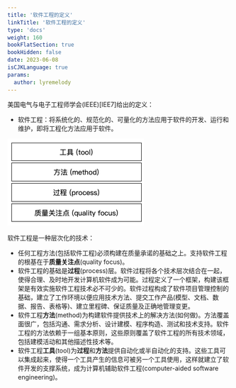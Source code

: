 ```yaml
---
title: '软件工程的定义'
linkTitle: '软件工程的定义'
type: 'docs'
weight: 160
bookFlatSection: true
bookHidden: false
date: 2023-06-08
isCJKLanguage: true
params:
  author: lyremelody
---
```


美国电气与电子工程师学会(IEEE)[IEE7]给出的定义：
* 软件工程：将系统化的、规范化的、可量化的方法应用于软件的开发、运行和维护，即将工程化方法应用于软件。

![](software-engineering-layers.png)

软件工程是一种层次化的技术：
- 任何工程方法(包括软件工程)必须构建在质量承诺的基础之上。支持软件工程的根基在于**质量关注点**(quality focus)。
- 软件工程的基础是**过程**(process)层。软件过程将各个技术层次结合在一起，使得合理、及时地开发计算机软件成为可能。过程定义了一个框架，构建该框架是有效实施软件工程技术必不可少的。软件过程构成了软件项目管理控制的基础，建立了工作环境以便应用技术方法、提交工作产品(模型、文档、数据、报告、表格等)、建立里程碑、保证质量及正确地管理变更。
- 软件工程**方法**(method)为构建软件提供技术上的解决方法(如何做)。方法覆盖面很广，包括沟通、需求分析、设计建模、程序构造、测试和技术支持。软件工程的方法依赖于一组基本原则，这些原则覆盖了软件工程的所有技术领域，包括建模活动和其他描述性技术等。
- 软件工程**工具**(tool)为**过程**和**方法**提供自动化或半自动化的支持。这些工具可以集成起来，使得一个工具产生的信息可被另一个工具使用，这样就建立了软件开发的支撑系统，成为计算机辅助软件工程(computer-aided software engineering)。